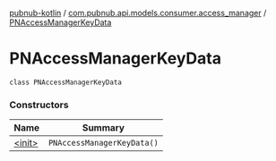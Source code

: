[pubnub-kotlin](../../index.md) / [com.pubnub.api.models.consumer.access_manager](../index.md) / [PNAccessManagerKeyData](./index.md)

# PNAccessManagerKeyData

`class PNAccessManagerKeyData`

### Constructors

| Name | Summary |
|---|---|
| [&lt;init&gt;](-init-.md) | `PNAccessManagerKeyData()` |
